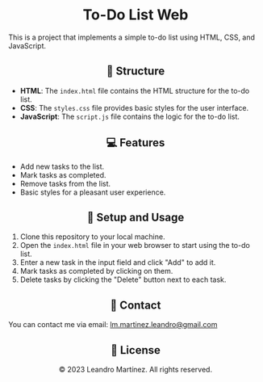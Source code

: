 <h1 align="center">To-Do List Web</h1>
This is a project that implements a simple to-do list using HTML, CSS, and JavaScript.

<h2 align="center">📄 Structure</h2>

- **HTML**: The `index.html` file contains the HTML structure for the to-do list.
- **CSS**: The `styles.css` file provides basic styles for the user interface.
- **JavaScript**: The `script.js` file contains the logic for the to-do list.

<h2 align="center">💻 Features</h2>

- Add new tasks to the list.
- Mark tasks as completed.
- Remove tasks from the list.
- Basic styles for a pleasant user experience.

<h2 align="center">🚀 Setup and Usage</h2>

1. Clone this repository to your local machine.
2. Open the `index.html` file in your web browser to start using the to-do list.
3. Enter a new task in the input field and click "Add" to add it.
4. Mark tasks as completed by clicking on them.
5. Delete tasks by clicking the "Delete" button next to each task.

<h2 align="center">📧 Contact</h2>

You can contact me via email:
<a href="lm.martinez.leandro@gmail.com">lm.martinez.leandro@gmail.com</a>

<h2 align="center">📖 License</h2>

<p align="center">© 2023 Leandro Martínez. All rights reserved.</p>